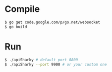 # Compile

```bash
$ go get code.google.com/p/go.net/websocket
$ go build
```

# Run

```bash
$ ./apiSharky # default port 8800
$ ./apiSharky --port 9900 # or your custom one
```